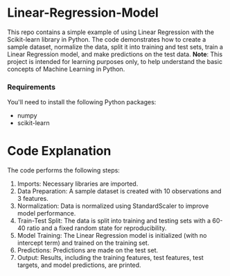 # Linear-Regression-Model
This repo contains a simple example of using Linear Regression with the Scikit-learn library in Python.
The code demonstrates how to create a sample dataset, normalize the data, split it into training and test sets, train a Linear Regression model, and make predictions on the test data.
**Note**: This project is intended for learning purposes only, to help understand the basic concepts of Machine Learning in Python.
### Requirements
You'll need to install the following Python packages:
- numpy
- scikit-learn
# Code Explanation
The code performs the following steps:

1. Imports: Necessary libraries are imported.
2. Data Preparation: A sample dataset is created with 10 observations and 3 features.
3. Normalization: Data is normalized using StandardScaler to improve model performance.
4. Train-Test Split: The data is split into training and testing sets with a 60-40 ratio and a fixed random state for reproducibility.
5. Model Training: The Linear Regression model is initialized (with no intercept term) and trained on the training set.
6. Predictions: Predictions are made on the test set.
7. Output: Results, including the training features, test features, test targets, and model predictions, are printed.
